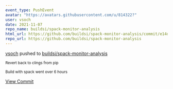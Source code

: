 ```yaml
---
event_type: PushEvent
avatar: "https://avatars.githubusercontent.com/u/814322?"
user: vsoch
date: 2021-11-07
repo_name: buildsi/spack-monitor-analysis
html_url: https://github.com/buildsi/spack-monitor-analysis/commit/e14d36a3e86d225891a51035275ef81335d29688
repo_url: https://github.com/buildsi/spack-monitor-analysis
---
```


<a href='https://github.com/vsoch' target='_blank'>vsoch</a> pushed to <a href='https://github.com/buildsi/spack-monitor-analysis' target='_blank'>buildsi/spack-monitor-analysis</a>

<small>Revert back to clings from pip

Build with spack went over 6 hours</small>

<a href='https://github.com/buildsi/spack-monitor-analysis/commit/e14d36a3e86d225891a51035275ef81335d29688' target='_blank'>View Commit</a>
